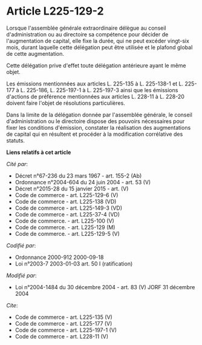 # Article L225-129-2

Lorsque l'assemblée générale extraordinaire délègue au conseil d'administration ou au directoire sa compétence pour décider
de l'augmentation de capital, elle fixe la durée, qui ne peut excéder vingt-six mois, durant laquelle cette délégation peut
être utilisée et le plafond global de cette augmentation. 

Cette délégation prive d'effet toute délégation antérieure ayant le même objet. 

Les émissions mentionnées aux articles L. 225-135 à L. 225-138-1 et L. 225-177 à L. 225-186, L. 225-197-1 à L. 225-197-3
ainsi que les émissions d'actions de préférence mentionnées aux articles L. 228-11 à L. 228-20 doivent faire l'objet de
résolutions particulières. 

Dans la limite de la délégation donnée par l'assemblée générale, le conseil d'administration ou le directoire dispose des
pouvoirs nécessaires pour fixer les conditions d'émission, constater la réalisation des augmentations de capital qui en
résultent et procéder à la modification corrélative des statuts.

**Liens relatifs à cet article**

_Cité par_:

  - Décret n°67-236 du 23 mars 1967 - art. 155-2 (Ab)
  - Ordonnance n°2004-604 du 24 juin 2004 - art. 53 (V)
  - Décret n°2015-28 du 15 janvier 2015 - art. (V)
  - Code de commerce - art. L225-129-6 (V)
  - Code de commerce - art. L225-138 (VD)
  - Code de commerce - art. L225-149-3 (VD)
  - Code de commerce - art. L225-37-4 (VD)
  - Code de commerce. - art. L225-100 (V)
  - Code de commerce. - art. L225-129 (M)
  - Code de commerce. - art. L225-129-5 (V)

_Codifié par_:

  - Ordonnance 2000-912 2000-09-18
  - Loi n°2003-7 2003-01-03 art. 50 I (ratification)

_Modifié par_:

  - Loi n°2004-1484 du 30 décembre 2004 - art. 83 (V) JORF 31 décembre 2004

_Cite_:

  - Code de commerce - art. L225-135 (V)
  - Code de commerce - art. L225-177 (V)
  - Code de commerce - art. L225-197-1 (V)
  - Code de commerce - art. L228-11 (V)
